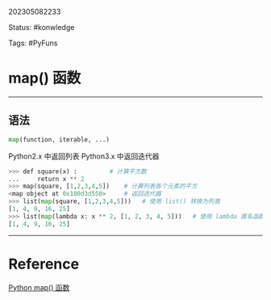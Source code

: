 202305082233

Status: #konwledge

Tags: #PyFuns 

# map() 函数

---

## 语法


```python
map(function, iterable, ...)
```

Python2.x 中返回列表
Python3.x 中返回迭代器

```python
>>> def square(x) :         # 计算平方数  
...     return x ** 2  
>>> map(square, [1,2,3,4,5])    # 计算列表各个元素的平方  
<map object at 0x100d3d550>     # 返回迭代器  
>>> list(map(square, [1,2,3,4,5]))   # 使用 list() 转换为列表  
[1, 4, 9, 16, 25]  
>>> list(map(lambda x: x ** 2, [1, 2, 3, 4, 5]))   # 使用 lambda 匿名函数  
[1, 4, 9, 16, 25]  
```



---
# Reference

[Python map() 函数](https://www.runoob.com/python/python-func-map.html)
